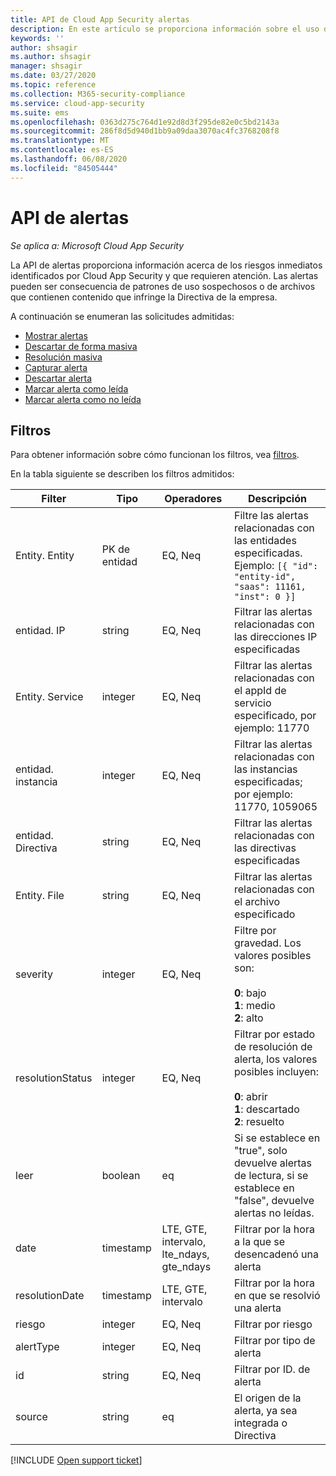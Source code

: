 ```yaml
---
title: API de Cloud App Security alertas
description: En este artículo se proporciona información sobre el uso de la API de alertas.
keywords: ''
author: shsagir
ms.author: shsagir
manager: shsagir
ms.date: 03/27/2020
ms.topic: reference
ms.collection: M365-security-compliance
ms.service: cloud-app-security
ms.suite: ems
ms.openlocfilehash: 0363d275c764d1e92d8d3f295de82e0c5bd2143a
ms.sourcegitcommit: 286f8d5d940d1bb9a09daa3070ac4fc3768208f8
ms.translationtype: MT
ms.contentlocale: es-ES
ms.lasthandoff: 06/08/2020
ms.locfileid: "84505444"
---
```

# <a name="alerts-api"></a>API de alertas

*Se aplica a: Microsoft Cloud App Security*

La API de alertas proporciona información acerca de los riesgos inmediatos identificados por Cloud App Security y que requieren atención. Las alertas pueden ser consecuencia de patrones de uso sospechosos o de archivos que contienen contenido que infringe la Directiva de la empresa.

A continuación se enumeran las solicitudes admitidas:

- [Mostrar alertas](api-alerts-list.md)
- [Descartar de forma masiva](api-alerts-bulk-dismiss.md)
- [Resolución masiva](api-alerts-bulk-resolve.md)
- [Capturar alerta](api-alerts-fetch.md)
- [Descartar alerta](api-alerts-dismiss.md)
- [Marcar alerta como leída](api-alerts-mark-read.md)
- [Marcar alerta como no leída](api-alerts-mark-unread.md)

## <a name="filters"></a>Filtros

Para obtener información sobre cómo funcionan los filtros, vea [filtros](api-introduction.md#filters).

En la tabla siguiente se describen los filtros admitidos:

| Filter | Tipo | Operadores | Descripción |
| --- | --- | --- | --- |
| Entity. Entity | PK de entidad | EQ, Neq | Filtre las alertas relacionadas con las entidades especificadas. Ejemplo: `[{ "id": "entity-id", "saas": 11161, "inst": 0 }]` |
| entidad. IP | string | EQ, Neq | Filtrar las alertas relacionadas con las direcciones IP especificadas |
| Entity. Service | integer | EQ, Neq | Filtrar las alertas relacionadas con el appId de servicio especificado, por ejemplo: 11770 |
| entidad. instancia | integer | EQ, Neq | Filtrar las alertas relacionadas con las instancias especificadas; por ejemplo: 11770, 1059065 |
| entidad. Directiva | string | EQ, Neq | Filtrar las alertas relacionadas con las directivas especificadas |
| Entity. File | string | EQ, Neq | Filtrar las alertas relacionadas con el archivo especificado |
| severity | integer | EQ, Neq | Filtre por gravedad. Los valores posibles son:<br /><br />**0**: bajo<br />**1**: medio<br/>**2**: alto |
| resolutionStatus | integer | EQ, Neq | Filtrar por estado de resolución de alerta, los valores posibles incluyen:<br /><br />**0**: abrir<br />**1**: descartado<br />**2**: resuelto |
| leer | boolean | eq | Si se establece en "true", solo devuelve alertas de lectura, si se establece en "false", devuelve alertas no leídas. |
| date | timestamp | LTE, GTE, intervalo, lte_ndays, gte_ndays | Filtrar por la hora a la que se desencadenó una alerta |
| resolutionDate | timestamp | LTE, GTE, intervalo | Filtrar por la hora en que se resolvió una alerta |
| riesgo | integer | EQ, Neq | Filtrar por riesgo |
| alertType | integer | EQ, Neq | Filtrar por tipo de alerta |
| id | string | EQ, Neq | Filtrar por ID. de alerta |
| source | string | eq | El origen de la alerta, ya sea integrada o Directiva |

[!INCLUDE [Open support ticket](includes/support.md)]
